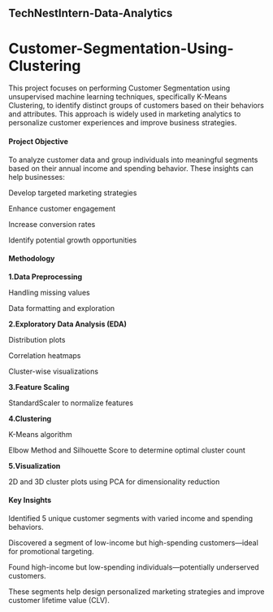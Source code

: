 ## TechNestIntern-Data-Analytics

# Customer-Segmentation-Using-Clustering

This project focuses on performing Customer Segmentation using unsupervised machine learning techniques, specifically K-Means Clustering, to identify distinct groups of customers based on their behaviors and attributes. This approach is widely used in marketing analytics to personalize customer experiences and improve business strategies.

#### Project Objective

To analyze customer data and group individuals into meaningful segments based on their annual income and spending behavior. These insights can help businesses:

Develop targeted marketing strategies

Enhance customer engagement

Increase conversion rates

Identify potential growth opportunities

#### Methodology

**1.Data Preprocessing**

Handling missing values

Data formatting and exploration

**2.Exploratory Data Analysis (EDA)**

Distribution plots

Correlation heatmaps

Cluster-wise visualizations

**3.Feature Scaling**

StandardScaler to normalize features

**4.Clustering**

K-Means algorithm

Elbow Method and Silhouette Score to determine optimal cluster count

**5.Visualization**

2D and 3D cluster plots using PCA for dimensionality reduction

#### Key Insights

Identified 5 unique customer segments with varied income and spending behaviors.

Discovered a segment of low-income but high-spending customers—ideal for promotional targeting.

Found high-income but low-spending individuals—potentially underserved customers.

These segments help design personalized marketing strategies and improve customer lifetime value (CLV).

